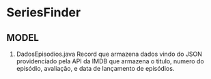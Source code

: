# SeriesFinder

## MODEL

1. DadosEpisodios.java
  Record que armazena dados vindo do JSON providenciado pela API da IMDB que armazena o titulo, numero do episódio, avaliação, e data de lançamento de episódios.
  
